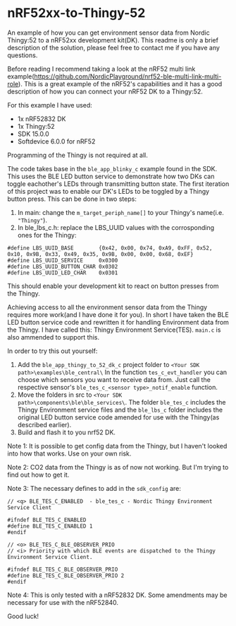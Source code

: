 # nRF52xx-to-Thingy-52
An example of how you can get environment sensor data from Nordic Thingy:52 to a nRF52xx development kit(DK). This readme is only a brief description of the solution, please feel free to contact me if you have any questions.

Before reading I recommend taking a look at the nRF52 multi link example(https://github.com/NordicPlayground/nrf52-ble-multi-link-multi-role). This is a great example of the nRF52's capabilities and it has a good description of how you can connect your nRF52 DK to a Thingy:52.

For this example I have used:
- 1x nRF52832 DK
- 1x Thingy:52
- SDK 15.0.0
- Softdevice 6.0.0 for nRF52

Programming of the Thingy is not required at all.

The code takes base in the `ble_app_blinky_c` example found in the SDK. This uses the BLE LED button service to demonstrate how two DKs can toggle eachother's LEDs through transmitting button state. The first iteration of this project was to enable our DK's LEDs to be toggled by a Thingy button press. This can be done in two steps:

1. In main: change the `m_target_periph_name[]` to your Thingy's name(i.e. `"Thingy"`).
2. In ble_lbs_c.h: replace the LBS_UUID values with the corrosponding ones for the Thingy: 
```
#define LBS_UUID_BASE        {0x42, 0x00, 0x74, 0xA9, 0xFF, 0x52, 0x10, 0x9B, 0x33, 0x49, 0x35, 0x9B, 0x00, 0x00, 0x68, 0xEF}
#define LBS_UUID_SERVICE     0x0300
#define LBS_UUID_BUTTON_CHAR 0x0302
#define LBS_UUID_LED_CHAR    0x0301
```

This should enable your development kit to react on button presses from the Thingy. 

Achieving access to all the environment sensor data from the Thingy requires more work(and I have done it for you). In short I have taken the BLE LED button service code and rewritten it for handling Environment data from the Thingy. I have called this: Thingy Environment Service(TES). `main.c` is also ammended to support this. 

In order to try this out yourself:
1. Add the `ble_app_thingy_to_52_dk_c` project folder to `<Your SDK path>\examples\ble_central\` In the function `tes_c_evt_handler` you can choose which sensors you want to receive data from. Just call the respective sensor's `ble_tes_c_<sensor type>_notif_enable` function. 
2. Move the folders in src to `<Your SDK path>\components\ble\ble_services\`. The folder `ble_tes_c` includes the Thingy Environment service files and the `ble_lbs_c` folder includes the original LED button service code amended for use with the Thingy(as described earlier). 
3. Build and flash it to you nrf52 DK. 

Note 1: It is possible to get config data from the Thingy, but I haven't looked into how that works. Use on your own risk. 

Note 2: CO2 data from the Thingy is as of now not working. But I'm trying to find out how to get it. 

Note 3: The necessary defines to add in the `sdk_config` are: 
```
// <q> BLE_TES_C_ENABLED  - ble_tes_c - Nordic Thingy Environment Service Client

#ifndef BLE_TES_C_ENABLED
#define BLE_TES_C_ENABLED 1
#endif

// <o> BLE_TES_C_BLE_OBSERVER_PRIO  
// <i> Priority with which BLE events are dispatched to the Thingy Environment Service Client.

#ifndef BLE_TES_C_BLE_OBSERVER_PRIO
#define BLE_TES_C_BLE_OBSERVER_PRIO 2
#endif

```

Note 4: This is only tested with a nRF52832 DK. Some amendments may be necessary for use with the nRF52840. 

Good luck!
